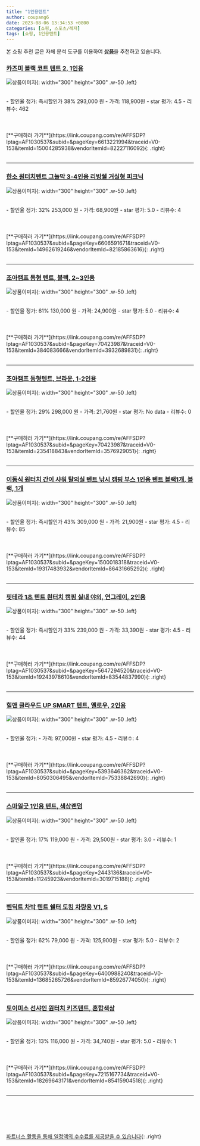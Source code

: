 ```yaml
---
title: "1인용텐트"
author: coupang6
date: 2023-08-06 13:34:53 +0800
categories: [쇼핑, 스포츠/레저]
tags: [쇼핑, 1인용텐트]
---
```


본 쇼핑 추천 글은 자체 분석 도구를 이용하여 [**상품**](https://link.coupang.com/a/bao1ui)을 추천하고 있습니다.

### [카즈미 블랙 코트 텐트 2, 1인용](https://link.coupang.com/re/AFFSDP?lptag=AF1030537&subid=&pageKey=6613221994&traceid=V0-153&itemId=15004285938&vendorItemId=82227116092)

![상품이미지](https://thumbnail10.coupangcdn.com/thumbnails/remote/230x230ex/image/retail/images/2875739150786281-86f7b11c-c581-429b-81df-a00df721da35.jpg){: width="300" height="300" .w-50 .left}


<br>
- 할인율 정가: 즉시할인가 38%  293,000   원
- 가격: 118,900원
- star 평가: 4.5
- 리뷰수: 462
<br>
<br>
<br>
<br>
[**구매하러 가기**](https://link.coupang.com/re/AFFSDP?lptag=AF1030537&subid=&pageKey=6613221994&traceid=V0-153&itemId=15004285938&vendorItemId=82227116092){: .right}
<br>
<br>

---

### [한소 원터치텐트 그늘막 3-4인용 리빙쉘 거실형 피크닉](https://link.coupang.com/re/AFFSDP?lptag=AF1030537&subid=&pageKey=6606591671&traceid=V0-153&itemId=14962619246&vendorItemId=82185863616)

![상품이미지](https://thumbnail8.coupangcdn.com/thumbnails/remote/230x230ex/image/vendor_inventory/495f/27510614bbd74aa4273d88fc0e914401ecb90f289576ae29637872687c5f.jpg){: width="300" height="300" .w-50 .left}


<br>
- 할인율 정가: 32%  253,000   원
- 가격: 68,900원
- star 평가: 5.0
- 리뷰수: 4
<br>
<br>
<br>
<br>
[**구매하러 가기**](https://link.coupang.com/re/AFFSDP?lptag=AF1030537&subid=&pageKey=6606591671&traceid=V0-153&itemId=14962619246&vendorItemId=82185863616){: .right}
<br>
<br>

---

### [조아캠프 돔형 텐트, 블랙, 2~3인용](https://link.coupang.com/re/AFFSDP?lptag=AF1030537&subid=&pageKey=70423987&traceid=V0-153&itemId=384083666&vendorItemId=3932689831)

![상품이미지](https://thumbnail9.coupangcdn.com/thumbnails/remote/230x230ex/image/retail/images/2018/08/21/14/9/4d4fe759-c270-4494-8f91-d6afd84b0d0b.jpg){: width="300" height="300" .w-50 .left}


<br>
- 할인율 정가: 61%  130,000   원
- 가격: 24,900원
- star 평가: 5.0
- 리뷰수: 4
<br>
<br>
<br>
<br>
[**구매하러 가기**](https://link.coupang.com/re/AFFSDP?lptag=AF1030537&subid=&pageKey=70423987&traceid=V0-153&itemId=384083666&vendorItemId=3932689831){: .right}
<br>
<br>

---

### [조아캠프 돔형텐트, 브라운, 1-2인용](https://link.coupang.com/re/AFFSDP?lptag=AF1030537&subid=&pageKey=70423987&traceid=V0-153&itemId=235418843&vendorItemId=3576929051)

![상품이미지](https://thumbnail6.coupangcdn.com/thumbnails/remote/230x230ex/image/product/image/vendoritem/2019/08/08/3576929051/a6c21d71-b844-45fd-aa12-1f18895e9789.jpg){: width="300" height="300" .w-50 .left}


<br>
- 할인율 정가: 29%  298,000   원
- 가격: 21,760원
- star 평가: No data
- 리뷰수: 0
<br>
<br>
<br>
<br>
[**구매하러 가기**](https://link.coupang.com/re/AFFSDP?lptag=AF1030537&subid=&pageKey=70423987&traceid=V0-153&itemId=235418843&vendorItemId=3576929051){: .right}
<br>
<br>

---

### [이동식 원터치 간이 샤워 탈의실 텐트 낚시 캠핑 부스 1인용 텐트 블랙1개, 블랙, 1개](https://link.coupang.com/re/AFFSDP?lptag=AF1030537&subid=&pageKey=1500018318&traceid=V0-153&itemId=19317483932&vendorItemId=86431665292)

![상품이미지](https://thumbnail10.coupangcdn.com/thumbnails/remote/230x230ex/image/vendor_inventory/3c4a/42103e803d2f75037bd9d2beec6e2631de21697921a128d90b6940fcb367.jpg){: width="300" height="300" .w-50 .left}


<br>
- 할인율 정가: 즉시할인가 43%  309,000   원
- 가격: 21,900원
- star 평가: 4.5
- 리뷰수: 85
<br>
<br>
<br>
<br>
[**구매하러 가기**](https://link.coupang.com/re/AFFSDP?lptag=AF1030537&subid=&pageKey=1500018318&traceid=V0-153&itemId=19317483932&vendorItemId=86431665292){: .right}
<br>
<br>

---

### [핏테라 1초 텐트 원터치 캠핑 실내 야외, 연그레이, 2인용](https://link.coupang.com/re/AFFSDP?lptag=AF1030537&subid=&pageKey=5647294520&traceid=V0-153&itemId=19243978610&vendorItemId=83544837990)

![상품이미지](https://thumbnail6.coupangcdn.com/thumbnails/remote/230x230ex/image/vendor_inventory/dbfc/8936c161f1b92694ac605666dd26a1e0e74c69fe49b39316233ab165cc37.png){: width="300" height="300" .w-50 .left}


<br>
- 할인율 정가: 즉시할인가 33%  239,000   원
- 가격: 33,390원
- star 평가: 4.5
- 리뷰수: 44
<br>
<br>
<br>
<br>
[**구매하러 가기**](https://link.coupang.com/re/AFFSDP?lptag=AF1030537&subid=&pageKey=5647294520&traceid=V0-153&itemId=19243978610&vendorItemId=83544837990){: .right}
<br>
<br>

---

### [힐맨 클라우드 UP SMART 텐트, 옐로우, 2인용](https://link.coupang.com/re/AFFSDP?lptag=AF1030537&subid=&pageKey=5393646362&traceid=V0-153&itemId=8050306495&vendorItemId=75338842690)

![상품이미지](https://thumbnail6.coupangcdn.com/thumbnails/remote/230x230ex/image/retail/images/2878237070484170-6b81db77-43f9-4927-a03b-8e7b4e35e405.jpg){: width="300" height="300" .w-50 .left}


<br>
- 할인율 정가: 
- 가격: 97,000원
- star 평가: 4.5
- 리뷰수: 4
<br>
<br>
<br>
<br>
[**구매하러 가기**](https://link.coupang.com/re/AFFSDP?lptag=AF1030537&subid=&pageKey=5393646362&traceid=V0-153&itemId=8050306495&vendorItemId=75338842690){: .right}
<br>
<br>

---

### [스마일굿 1인용 텐트, 색상랜덤](https://link.coupang.com/re/AFFSDP?lptag=AF1030537&subid=&pageKey=2443136&traceid=V0-153&itemId=11245923&vendorItemId=3019715188)

![상품이미지](https://thumbnail7.coupangcdn.com/thumbnails/remote/230x230ex/image/vendor_inventory/images/2017/11/10/10/7/8bbc7e2e-2cc7-4a08-b327-f86b9f95fbf2.jpg){: width="300" height="300" .w-50 .left}


<br>
- 할인율 정가: 17%  119,000   원
- 가격: 29,500원
- star 평가: 3.0
- 리뷰수: 1
<br>
<br>
<br>
<br>
[**구매하러 가기**](https://link.coupang.com/re/AFFSDP?lptag=AF1030537&subid=&pageKey=2443136&traceid=V0-153&itemId=11245923&vendorItemId=3019715188){: .right}
<br>
<br>

---

### [벤딕트 차박 텐트 쉘터 도킹 차량용 V1, S](https://link.coupang.com/re/AFFSDP?lptag=AF1030537&subid=&pageKey=6400988240&traceid=V0-153&itemId=13685265726&vendorItemId=85926774050)

![상품이미지](https://thumbnail9.coupangcdn.com/thumbnails/remote/230x230ex/image/vendor_inventory/9706/63ba1d477c4ef4eb3c36cb65caa6bc1f2b1c3dff03eab6f9e59dbf24620d.jpg){: width="300" height="300" .w-50 .left}


<br>
- 할인율 정가: 62%  79,000   원
- 가격: 125,900원
- star 평가: 5.0
- 리뷰수: 2
<br>
<br>
<br>
<br>
[**구매하러 가기**](https://link.coupang.com/re/AFFSDP?lptag=AF1030537&subid=&pageKey=6400988240&traceid=V0-153&itemId=13685265726&vendorItemId=85926774050){: .right}
<br>
<br>

---

### [토이미소 선샤인 원터치 키즈텐트, 혼합색상](https://link.coupang.com/re/AFFSDP?lptag=AF1030537&subid=&pageKey=7215167734&traceid=V0-153&itemId=18269643171&vendorItemId=85415904518)

![상품이미지](https://thumbnail10.coupangcdn.com/thumbnails/remote/230x230ex/image/rs_quotation_api/zql5prto/6fa2e4695a2a4eb192ec6a79dc9ae998.jpg){: width="300" height="300" .w-50 .left}


<br>
- 할인율 정가: 13%  116,000   원
- 가격: 34,740원
- star 평가: 5.0
- 리뷰수: 1
<br>
<br>
<br>
<br>
[**구매하러 가기**](https://link.coupang.com/re/AFFSDP?lptag=AF1030537&subid=&pageKey=7215167734&traceid=V0-153&itemId=18269643171&vendorItemId=85415904518){: .right}
<br>
<br>

---
<br><br><br><br><br> [파트너스 활동을 통해 일정액의 수수료를 제공받을 수 있습니다](https://link.coupang.com/a/bao1ui){: .right}